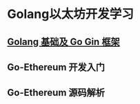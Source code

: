 # Golang以太坊开发学习
## [Golang 基础及 Go Gin 框架](https://github.com/OrientationTask/Golang/blob/main/1.Golang%20%26%26%20Gin/Golang%20%26%26%20Gin.md)
## Go-Ethereum 开发入门
## Go-Ethereum 源码解析
